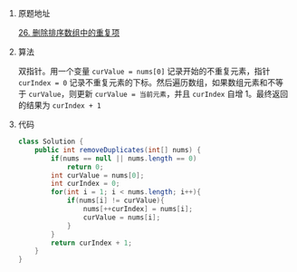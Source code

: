 1. 原题地址

   [26. 删除排序数组中的重复项](https://leetcode-cn.com/problems/remove-duplicates-from-sorted-array/)

2. 算法

   双指针。用一个变量 `curValue = nums[0]` 记录开始的不重复元素，指针 `curIndex = 0` 记录不重复元素的下标。然后遍历数组，如果数组元素和不等于 `curValue`，则更新 `curValue = 当前元素`，并且 `curIndex` 自增 1。最终返回的结果为 `curIndex + 1`  

3. 代码

   ```java
   class Solution {
       public int removeDuplicates(int[] nums) {
           if(nums == null || nums.length == 0)
               return 0;
           int curValue = nums[0];
           int curIndex = 0;
           for(int i = 1; i < nums.length; i++){
               if(nums[i] != curValue){
                   nums[++curIndex] = nums[i];
                   curValue = nums[i];
               }
           }
           return curIndex + 1; 
       }
   }
   ```

   